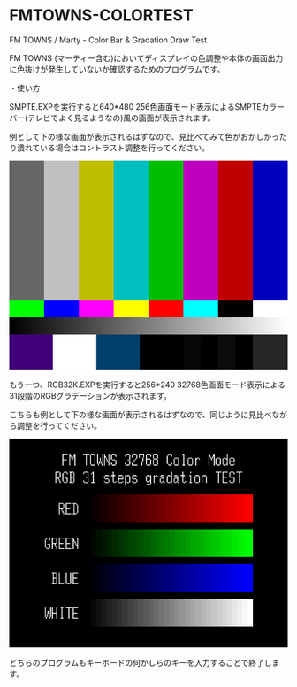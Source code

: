 # FMTOWNS-COLORTEST
FM TOWNS / Marty - Color Bar &amp; Gradation Draw Test


FM TOWNS (マーティー含む)においてディスプレイの色調整や本体の画面出力に色抜けが発生していないか確認するためのプログラムです。


・使い方

SMPTE.EXPを実行すると640*480 256色画面モード表示によるSMPTEカラーバー(テレビでよく見るようなの)風の画面が表示されます。

例として下の様な画面が表示されるはずなので、見比べてみて色がおかしかったり潰れている場合はコントラスト調整を行ってください。

![SMPTE Color Bar](/PNG/SMPTE.PNG)

もう一つ、RGB32K.EXPを実行すると256*240 32768色画面モード表示による31段階のRGBグラデーションが表示されます。

こちらも例として下の様な画面が表示されるはずなので、同じように見比べながら調整を行ってください。

![RGB 31 Steps Gradation](/PNG/RGB31STEPS.PNG)

どちらのプログラムもキーボードの何かしらのキーを入力することで終了します。
